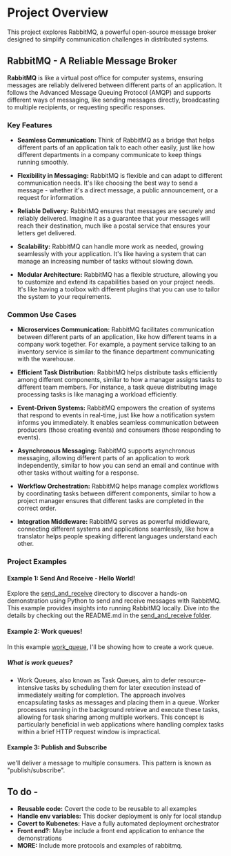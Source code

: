 # Project Overview

This project explores RabbitMQ, a powerful open-source message broker designed to simplify communication challenges in distributed systems.

## RabbitMQ - A Reliable Message Broker

**RabbitMQ** is like a virtual post office for computer systems, ensuring messages are reliably delivered between different parts of an application. It follows the Advanced Message Queuing Protocol (AMQP) and supports different ways of messaging, like sending messages directly, broadcasting to multiple recipients, or requesting specific responses.

### Key Features

- **Seamless Communication:** Think of RabbitMQ as a bridge that helps different parts of an application talk to each other easily, just like how different departments in a company communicate to keep things running smoothly.

- **Flexibility in Messaging:** RabbitMQ is flexible and can adapt to different communication needs. It's like choosing the best way to send a message - whether it's a direct message, a public announcement, or a request for information.

- **Reliable Delivery:** RabbitMQ ensures that messages are securely and reliably delivered. Imagine it as a guarantee that your messages will reach their destination, much like a postal service that ensures your letters get delivered.

- **Scalability:** RabbitMQ can handle more work as needed, growing seamlessly with your application. It's like having a system that can manage an increasing number of tasks without slowing down.

- **Modular Architecture:** RabbitMQ has a flexible structure, allowing you to customize and extend its capabilities based on your project needs. It's like having a toolbox with different plugins that you can use to tailor the system to your requirements.

### Common Use Cases

- **Microservices Communication:** RabbitMQ facilitates communication between different parts of an application, like how different teams in a company work together. For example, a payment service talking to an inventory service is similar to the finance department communicating with the warehouse.

- **Efficient Task Distribution:** RabbitMQ helps distribute tasks efficiently among different components, similar to how a manager assigns tasks to different team members. For instance, a task queue distributing image processing tasks is like managing a workload efficiently.

- **Event-Driven Systems:** RabbitMQ empowers the creation of systems that respond to events in real-time, just like how a notification system informs you immediately. It enables seamless communication between producers (those creating events) and consumers (those responding to events).

- **Asynchronous Messaging:** RabbitMQ supports asynchronous messaging, allowing different parts of an application to work independently, similar to how you can send an email and continue with other tasks without waiting for a response.

- **Workflow Orchestration:** RabbitMQ helps manage complex workflows by coordinating tasks between different components, similar to how a project manager ensures that different tasks are completed in the correct order.

- **Integration Middleware:** RabbitMQ serves as powerful middleware, connecting different systems and applications seamlessly, like how a translator helps people speaking different languages understand each other.


### Project Examples


#### Example 1: Send And Receive - Hello World!
Explore the [send_and_receive](send_and_receive/) directory to discover a hands-on demonstration using Python to send and receive messages with RabbitMQ. This example provides insights into running RabbitMQ locally. Dive into the details by checking out the README.md in the [send_and_receive folder](send_and_receive/).

#### Example 2: Work queues!
In this example [work_queue](work_queue/), I'll be showing how to create a work queue.

##### What is work queues? 
- Work Queues, also known as Task Queues, aim to defer resource-intensive tasks by scheduling them for later execution instead of immediately waiting for completion. The approach involves encapsulating tasks as messages and placing them in a queue. Worker processes running in the background retrieve and execute these tasks, allowing for task sharing among multiple workers. This concept is particularly beneficial in web applications where handling complex tasks within a brief HTTP request window is impractical.

#### Example 3: Publish and Subscribe 
we'll deliver a message to multiple consumers. This pattern is known as "publish/subscribe".


## To do - 
- **Reusable code:** Covert the code to be reusable to all examples
- **Handle env variables:** This docker deployment is only for local standup
- **Covert to Kubenetes:** Have a fully automated deployment orchestrator
- **Front end?:** Maybe include a front end application to enhance the demonstrations 
- **MORE:** Include more protocols and examples of rabbitmq.